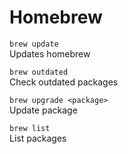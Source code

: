 Homebrew
===

`brew update`  
Updates homebrew

`brew outdated`  
Check outdated packages

`brew upgrade <package>`  
Update package

`brew list`  
List packages
